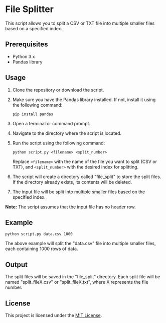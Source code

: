 # File Splitter

This script allows you to split a CSV or TXT file into multiple smaller files based on a specified index.

## Prerequisites

- Python 3.x
- Pandas library

## Usage

1. Clone the repository or download the script.
2. Make sure you have the Pandas library installed. If not, install it using the following command:

   ```
   pip install pandas
   ```

3. Open a terminal or command prompt.
4. Navigate to the directory where the script is located.
5. Run the script using the following command:

   ```
   python script.py <filename> <split_number>
   ```

   Replace `<filename>` with the name of the file you want to split (CSV or TXT), and `<split_number>` with the desired index for splitting.

6. The script will create a directory called "file_split" to store the split files. If the directory already exists, its contents will be deleted.
7. The input file will be split into multiple smaller files based on the specified index.

**Note:** The script assumes that the input file has no header row.

## Example

```
python script.py data.csv 1000
```

The above example will split the "data.csv" file into multiple smaller files, each containing 1000 rows of data.

## Output

The split files will be saved in the "file_split" directory. Each split file will be named "split_fileX.csv" or "split_fileX.txt", where X represents the file number.

## License

This project is licensed under the [MIT License](LICENSE).